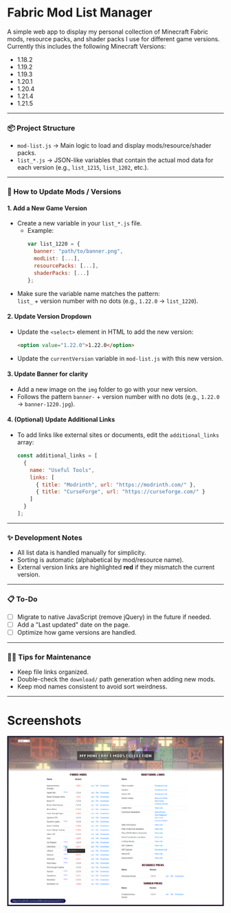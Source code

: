 # Fabric Mod List Manager

A simple web app to display my personal collection of Minecraft Fabric mods, resource packs, and shader packs I use for different game versions.
Currently this includes the following Minecraft Versions:
- 1.18.2
- 1.19.2
- 1.19.3
- 1.20.1
- 1.20.4
- 1.21.4
- 1.21.5

---

### 📦 Project Structure

- `mod-list.js` → Main logic to load and display mods/resource/shader packs.
- `list_*.js` → JSON-like variables that contain the actual mod data for each version (e.g., `list_1215`, `list_1202`, etc.).

---

### 🚀 How to Update Mods / Versions

#### 1. Add a New Game Version
- Create a new variable in your `list_*.js` file.
  - Example:  
    ```javascript
    var list_1220 = {
      banner: "path/to/banner.png",
      modList: [...],
      resourcePacks: [...],
      shaderPacks: [...]
    };
    ```
- Make sure the variable name matches the pattern:  
  `list_` + version number with no dots (e.g., `1.22.0` → `list_1220`).

#### 2. Update Version Dropdown
- Update the `<select>` element in HTML to add the new version:
  ```html
  <option value="1.22.0">1.22.0</option>
  ```
- Update the `currentVersion` variable in `mod-list.js` with this new version.

#### 3. Update Banner for clarity
- Add a new image on the `img` folder to go with your new version.
- Follows the pattern `banner-` + version number with no dots (e.g., `1.22.0` → `banner-1220.jpg`).

#### 4. (Optional) Update Additional Links
- To add links like external sites or documents, edit the `additional_links` array:

    ```javascript
    const additional_links = [
      {
        name: "Useful Tools",
        links: [
          { title: "Modrinth", url: "https://modrinth.com/" },
          { title: "CurseForge", url: "https://curseforge.com/" }
        ]
      }
    ];
    ```

---

### ✨ Development Notes

- All list data is handled manually for simplicity.
- Sorting is automatic (alphabetical by mod/resource name).
- External version links are highlighted **red** if they mismatch the current version.

---

### 📋 To-Do

- [ ] Migrate to native JavaScript (remove jQuery) in the future if needed.
- [ ] Add a "Last updated" date on the page.
- [ ] Optimize how game versions are handled.

---

### 🧙‍♂️ Tips for Maintenance

- Keep file links organized.
- Double-check the `download/` path generation when adding new mods.
- Keep mod names consistent to avoid sort weirdness.

---

# Screenshots
![Main Page](img/website.png)